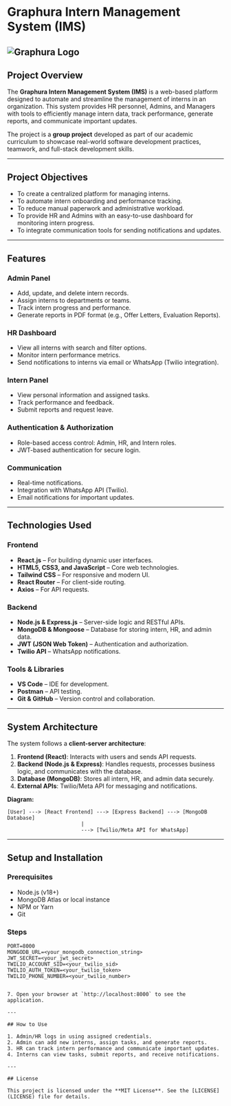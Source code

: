 # Graphura Intern Management System (IMS)

![Graphura Logo](GraphuraLogo.jpg)
---

## Project Overview

The **Graphura Intern Management System (IMS)** is a web-based platform designed to automate and streamline the management of interns in an organization. This system provides HR personnel, Admins, and Managers with tools to efficiently manage intern data, track performance, generate reports, and communicate important updates.

The project is a **group project** developed as part of our academic curriculum to showcase real-world software development practices, teamwork, and full-stack development skills.

---

## Project Objectives

* To create a centralized platform for managing interns.
* To automate intern onboarding and performance tracking.
* To reduce manual paperwork and administrative workload.
* To provide HR and Admins with an easy-to-use dashboard for monitoring intern progress.
* To integrate communication tools for sending notifications and updates.

---

## Features

### Admin Panel

* Add, update, and delete intern records.
* Assign interns to departments or teams.
* Track intern progress and performance.
* Generate reports in PDF format (e.g., Offer Letters, Evaluation Reports).

### HR Dashboard

* View all interns with search and filter options.
* Monitor intern performance metrics.
* Send notifications to interns via email or WhatsApp (Twilio integration).

### Intern Panel

* View personal information and assigned tasks.
* Track performance and feedback.
* Submit reports and request leave.

### Authentication & Authorization

* Role-based access control: Admin, HR, and Intern roles.
* JWT-based authentication for secure login.

### Communication

* Real-time notifications.
* Integration with WhatsApp API (Twilio).
* Email notifications for important updates.

---

## Technologies Used

### Frontend

* **React.js** – For building dynamic user interfaces.
* **HTML5, CSS3, and JavaScript** – Core web technologies.
* **Tailwind CSS** – For responsive and modern UI.
* **React Router** – For client-side routing.
* **Axios** – For API requests.

### Backend

* **Node.js & Express.js** – Server-side logic and RESTful APIs.
* **MongoDB & Mongoose** – Database for storing intern, HR, and admin data.
* **JWT (JSON Web Token)** – Authentication and authorization.
* **Twilio API** – WhatsApp notifications.

### Tools & Libraries

* **VS Code** – IDE for development.
* **Postman** – API testing.
* **Git & GitHub** – Version control and collaboration.

---

## System Architecture

The system follows a **client-server architecture**:

1. **Frontend (React)**: Interacts with users and sends API requests.
2. **Backend (Node.js & Express)**: Handles requests, processes business logic, and communicates with the database.
3. **Database (MongoDB)**: Stores all intern, HR, and admin data securely.
4. **External APIs**: Twilio/Meta API for messaging and notifications.

**Diagram:**

```
[User] ---> [React Frontend] ---> [Express Backend] ---> [MongoDB Database]
                        |
                        ---> [Twilio/Meta API for WhatsApp]
```

---

## Setup and Installation

### Prerequisites

* Node.js (v18+)
* MongoDB Atlas or local instance
* NPM or Yarn
* Git

### Steps
```
PORT=8000
MONGODB_URL=<your_mongodb_connection_string>
JWT_SECRET=<your_jwt_secret>
TWILIO_ACCOUNT_SID=<your_twilio_sid>
TWILIO_AUTH_TOKEN=<your_twilio_token>
TWILIO_PHONE_NUMBER=<your_twilio_number>
```

```

7. Open your browser at `http://localhost:8000` to see the application.

---

## How to Use

1. Admin/HR logs in using assigned credentials.
2. Admin can add new interns, assign tasks, and generate reports.
3. HR can track intern performance and communicate important updates.
4. Interns can view tasks, submit reports, and receive notifications.

---

## License

This project is licensed under the **MIT License**. See the [LICENSE](LICENSE) file for details.
